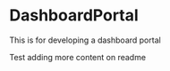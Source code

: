 DashboardPortal
===============

This is for developing a dashboard portal

Test adding more content on readme
